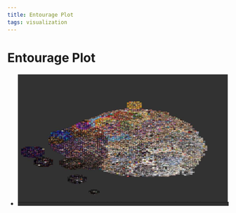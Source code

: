 ```yaml
---
title: Entourage Plot
tags: visualization
---
```


# Entourage Plot
- ![im](assets/Pasted%20Image%2020220506155757.png)






























































































